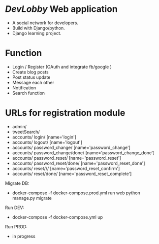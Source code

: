 # ***DevLobby*** Web application
 - A social network for developers.
 - Build with Django/python.
 - Django learning project.
 
 # Function
 - Login / Register (OAuth and integrate fb/google )
 - Create blog posts
 - Post status update
 - Message each other
 - Notification
 - Search function
 
 # URLs for registration module
 - admin/
 - tweetSearch/
 - accounts/ login/ [name='login']
 - accounts/ logout/ [name='logout']
 - accounts/ password_change/ [name='password_change']
 - accounts/ password_change/done/ [name='password_change_done']
 - accounts/ password_reset/ [name='password_reset']
 - accounts/ password_reset/done/ [name='password_reset_done']
 - accounts/ reset/<uidb64>/<token>/ [name='password_reset_confirm']
 - accounts/ reset/done/ [name='password_reset_complete']
 
Migrate DB:
 - docker-compose -f docker-compose.prod.yml run web python manage.py migrate
 
Run DEV:
 - docker-compose -f docker-compose.yml up
 
 Run PROD:
 - in progress